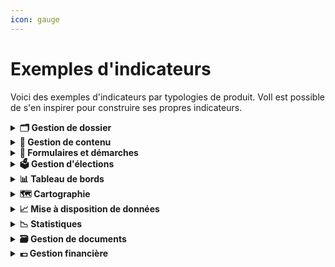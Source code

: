 ```yaml
---
icon: gauge
---
```


# Exemples d'indicateurs

Voici des exemples d'indicateurs par typologies de produit. VoIl est possible de s'en inspirer pour construire ses propres indicateurs.

<details>

<summary><strong>🗂️ Gestion de dossier</strong></summary>

Application permettant de gérer et suivre l'évolution des dossiers utilisateurs ou administratifs, incluant le stockage des documents, le suivi des actions et des statuts, et le transfert de données.

**🎯Indicateurs de succès**

* Sat utilisateur ("je donne mon avis")
* % d'utilisateurs actifs vs nb total inscrits et attendus ==> "actif" à définir selon sujet (ex: mensuel, hebdo...)
* Taux de traitement des dossiers ==> % des dossiers traités vs dossiers ouverts sur une période données
  * Ex: 85 % des dossiers ouverts sont clôturés dans un délai de 30 jours

**👊 Indicateurs d'impact**

* Réduction des délais de traitement /validation des dossiers après la mise en place de l'app
  * Ex: Diminution de 20 % des délais de validation des dossiers

</details>

<details>

<summary><strong>📝 Gestion de contenu</strong></summary>

Application permettant de créer, gérer, publier et organiser du contenu numérique, souvent utilisé pour les sites web, intranets et autres plateformes numériques.

**🎯Indicateurs de succès**

* Sat utilisateur ("je donne mon avis")
* Nb de visiteurs uniques/mois
* Durée moyenne de session par visiteur
* Taux de rebond
* Taux de conversion ==> % d'utilisateurs qui réalisent une action suite à la consommation de contenus.
  * Ex: postuler à une offre d'emploi consultée sur 1J1S

**👊 Indicateurs d'impact**

* Déclaratif (enquêtes de sat...) ==> demander en quoi les contenus proposés ont aidé à la compréhension du sujet ou d'aider à atteindre leur objectif initial (ex: décrocher un emploi)

</details>

<details>

<summary><strong>📑 Formulaires et démarches</strong></summary>

Application facilitant la création, la gestion et le traitement de formulaires électroniques pour diverses démarches administratives ou processus internes, incluant la soumission et le suivi des demandes.

**🎯Indicateurs de succès**

* Sat utilisateur ("je donne mon avis")
* Si app non obligatoire, % d'utilisateurs actifs vs nb total enregistrés==> "actif" à définir selon sujet (ex: mensuel, hebdo..)
* Temps moyen de traitement par formulaire entre la soumission et validation ou résolution
* Taux de traitement des formulaires soumis ==> % des formulaires soumis qui sont entièrement traités (validés, rejetés ou archivés) dans un délai donné Pourcentage de formulaires soumis sans erreurs ou informations manquantes lors de la 1ere soumission

**👊 Indicateurs d'impact**

* Economies réalisées grâce à la dématérialisation/automatisation des démarches

</details>

<details>

<summary><strong>🗳️ Gestion d'élections</strong></summary>

Application dédiée à la gestion des processus électoraux, incluant l'inscription des électeurs, la gestion des candidatures, la collecte des votes et la publication des résultats.

🎯 **Indicateurs de succès**

* Sat utilisateur ("je donne mon avis")
* Taux d'usage de l'app pour la saisie des PV
* Taux d'usage de l'app pour la transmission des PV
* Taux de conformité des PV (% des PV collectés sans erreur
* Taux de collecte et de consolidation des PV dans les délais

**👊 Indicateurs d'impact**

* Economies réalisées grâce à la dématérialisation (sur les coûts de conformité, coûts papier...)

</details>

<details>

<summary><strong>📊 Tableau de bords</strong></summary>

Application fournissant une interface visuelle pour visualiser et analyser des données clés et des indicateurs de performance à travers des graphiques, des rapports et des statistiques en temps réel.

**🎯 Indicateurs de succès**

* Sat utilisateur ("je donne mon avis")
* % d'utilisateurs actifs vs nb total enregistrés==> "actif" à définir selon sujet (ex: mensuel, hebdo..)
* Si personnalisation possible, % d'utilisateurs qui personnalisent leur tableaux de bord (ex: widgets, filtres...) mais plus à terme

**👊 Indicateurs d'impact**

* \==> Déclaratif (enquêtes de sat...) ou tracking (ex: export...)
* Proportion des tableaux de bord utilisés activement par les demandeurs (ex: réunions, ateliers, rapports...)
* Nb d'insights, actions ou décisions directement prises à partir des tableaux de bord
* l'app répond aux besoins des métiers

</details>

<details>

<summary><strong>🗺️ Cartographie</strong></summary>

Application utilisant des systèmes d'information géographique (SIG) pour la création, la gestion et l'analyse de données géospatiales, permettant de visualiser et interpréter ces données à l'aide de cartes interactives. Distinguer si la carte est à usage public ou métier.

**🎯Indicateurs de succès**

* Nb d'utilisateurs de la carte et nb de vue
* Si personnalisation possible, % d'utilisateurs qui personnalisent les cartes (selon licences)

**👊 Indicateurs d'impact**

* \==> Déclaratif (enquêtes de sat...)
* Prise de décisions grâce aux cartes
* Nb d'interventions sur le terrain suite à l'usage des cartes
* L'app répond aux besoins des métiers

</details>

<details>

<summary><strong>📈 Mise à disposition de données</strong></summary>

Application permettant de partager et diffuser des données de manière sécurisée et accessible, souvent via des API, pour faciliter l'accès et l'utilisation des données par différents services ou utilisateurs externes.

**🎯Indicateurs de succès**

* Sat utilisateur (sur la simplicité d'utilisation, documentation, intégration...)
* Taux de dispo de l'app (% de temps où elle est opérationnelle sans interruption)
* Taux d'erreurs des requêtes (part des requêtes qui ont échoué vs requêtes reçues)
* Volume de données partagées sur une période ==> jour/semaine ?

**👊 Indicateurs d'impact**

* % d'apps/utilisateurs actifs ==> C'est à dire le nb d'apps/utilisateurs qui utilisent l'app de mise à dispo de données sur une fréquence/période donnée vs le nb d'apps/utilisateurs qui ont accès à l'app de mise à dispo des données
* Nb de nouveaux cas d'usage identifiés grâce à la date/déclaratif (ajustement des politiques pub)
* Utiliser = faire des requêtes et/ou intégrer les données pour les exploiter et générer de nouveaux rapports
* Actif ==> définir la fréquence/période (par jour, sur un trimestre...)

</details>

<details>

<summary><strong>📉 Statistiques</strong></summary>

Application dédiée à la collecte, au traitement, à l'analyse et à la présentation de données statistiques, permettant de générer des rapports détaillés, des analyses et des prévisions basées sur les données collectées.

**🎯Indicateurs de succès**

* Sat utilisateur ("je donne mon avis")
* % d'utilisateurs actifs vs nb total enregistrés==> "actif" à définir selon sujet (ex: mensuel, hebdo...)

**👊 Indicateurs d'impact**

* \==> Déclaratif (enquêtes de sat...) ou tracking (ex: export...)
* Proportion de rapports détaillés/analyses et prévisions utilisés activement par les demandeurs (ex: pour des cas d'usage, générer des rapports...)

</details>

<details>

<summary><strong>🗃️ Gestion de documents</strong></summary>

Application permettant de stocker, organiser, gérer et partager des documents électroniques, incluant des fonctionnalités de recherche, de versioning, de collaboration et de contrôle des accès. Application spécialisée dans la production et la gestion de documents imprimés ou numériques personnalisés, souvent en grande quantité.

**🎯Indicateurs de succès**

* Sat utilisateur ("je donne mon avis")
* Taux d'utilisateurs actifs ==> "actif" à définir selon sujet (ex: mensuel, hebdo..)
* Taux d'usage des fonctionnalités collaboratives (partage, gestion des droits...)

**👊 Indicateurs d'impact**

* \==> Déclaratif (enquêtes de sat...)
* Gain de temps/productivité grâce à l'app
* Réduction des erreurs ou pertes de docs (docs manquants, doublons, erreurs de version...)

</details>

<details>

<summary><strong>💶 Gestion financière</strong></summary>

Application pour suivre les dépenses, les budgets, et les opérations financières, incluant la planification budgétaire, la comptabilité et la gestion des paiements et factures.

**🎯Indicateurs de succès**

* Sat utilisateur ("je donne mon avis")
* % de tâches réalisées automatiquement
* Temps moyen de traitement d'une facture (entre la réception, validation et paiement)
* Taux d’erreurs ou d’anomalies détectées dans les budgets/factures

**👊 Indicateurs d'impact**

* Réduction des coûts opérationnels liés à la gestion financière (retard de paiement, erreurs facture, effort...)
* \==> Déclaratif (enquêtes de sat...)
* Meilleure visibilité& gestion financière

</details>
